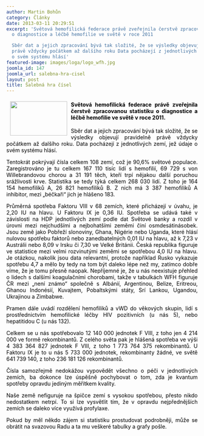 ```yaml
---
author: Martin Bohůn
category: Články
date: 2013-03-11 20:29:51
excerpt: 'Světová hemofilická federace právě zveřejnila čerstvě zpracovanou statistiku
  o diagnostice a léčbě hemofilie ve světě v roce 2011

  Sběr dat a jejich zpracování bývá tak složité, že se výsledky objevují pravidelně
  právě vždycky počátkem až dalšího roku Data pocházejí z jednotlivých zemí, jež údaje
  o svém systému hlásí'
featured-image: images/loga/logo_wfh.jpg
joomla_id: 147
joomla_url: salebna-hra-cisel
layout: post
title: Šalebná hra čísel
---
```


<h4 style="text-align: justify;">
 <span style="color: #000000;">
  <img border="0" height="90" src="{{ site.baseurl }}/images/loga/logo_wfh.jpg" style="float: left; margin-left: 10px; margin-right: 10px;" width="150"/>
 </span>
 <span style="color: #000000;">
  Světová hemofilická federace právě zveřejnila čerstvě zpracovanou statistiku o diagnostice a léčbě hemofilie ve světě v roce 2011.
 </span>
</h4>
<p style="text-align: justify;">
 <span style="color: #000000;">
  Sběr dat a jejich zpracování bývá tak složité, že se výsledky objevují pravidelně právě vždycky počátkem až dalšího roku. Data pocházejí z jednotlivých zemí, jež údaje o svém systému hlásí.
 </span>
</p>
<p style="text-align: justify;">
 <span style="color: #000000;">
  Tentokrát pokrývají čísla celkem 108 zemí, což je 90,6% světové populace. Zaregistrováno je tu celkem 167 110 tisíc lidí s hemofilií, 69 729 s von Willebrandovou chorou a 31 191 těch, kteří trpí nějakou další poruchou srážlivosti krve. Statistika se tedy týká celkem 268 030 lidí. Z toho je 164 154 hemofiliků A, 26 821 hemofiliků B. Z nich má 3 387 hemofiliků A inhibitor, mezi „béčkaři“ jich je hlášeno 183.
 </span>
</p>
<p style="text-align: justify;">
 <span style="color: #000000;">
  Průměrná spotřeba Faktoru VIII v 68 zemích, které přicházejí v úvahu, je 2,20 IU na hlavu. U Faktoru IX je 0,36 IU. Spotřeba se udává také v závislosti na HDP jednotlivých zemí podle dat Světové banky a rozdíl v úrovni mezi nejchudšími a nejbohatšími zeměmi činí osmdesátinásobek. Jsou země jako Pobřeží slonoviny, Ghana, Nigérie nebo Uganda, které hlásí nulovou spotřebu faktorů nebo zanedbatelných 0,01 IU na hlavu, až k 7,23 v Austrálii nebo 8,09 v Irsku či 7,30 ve Velké Británii. Česká republika figuruje ve statistice mezi velmi rozvinutými zeměmi se spotřebou 4,0 IU na hlavu. Je otázkou, nakolik jsou data relevantní, protože například Rusko vykazuje spotřebu 4,7 a mělo by tedy na tom být daleko lépe než my, zatímco dobře víme, že je tomu přesně naopak. Nepříjemné je, že u nás neexistuje přehled o lidech s dalšími koagulačními chorobami, takže v tabulkách WFH figuruje ČR mezi „není známo“ společně s Albánií, Argentinou, Belize, Eritreou, Ghanou Indonésií, Kuvajtem, Pobaltskými státy, Srí Lankou, Ugandou, Ukrajinou a Zimbabwe.
 </span>
</p>
<p style="text-align: justify;">
 <span style="color: #000000;">
  Pramen dále uvádí rozdělení hemofiliků a vWD do věkových skupin, lidí s prostřednictvím hemofilické léčby HIV pozitivních (u nás 5), nebo hepatitidou C (u nás 132).
 </span>
</p>
<p style="text-align: justify;">
 <span style="color: #000000;">
  Celkem se u nás spotřebovalo 12 140 000 jednotek F VIII, z toho jen 4 214 000 ve formě rekombinantů. Z celého světa pak je hlášená spotřeba ve výši 4 383 364 827 jednotek F VIII, z toho 1 773 764 375 rekombinantů. U Faktoru IX je to u nás 5 733 000 jednotek, rekombinanty žádné, ve světě 641 739 140, z toho 236 181 126 rekombinantů.
 </span>
</p>
<p style="text-align: justify;">
 <span style="color: #000000;">
  Čísla samozřejmě nedokážou vypovědět všechno o péči v jednotlivých zemích, ba dokonce lze úspěšně pochybovat o tom, zda je kvantum spotřeby opravdu jediným měřítkem kvality.
 </span>
</p>
<p style="text-align: justify;">
 <span style="color: #000000;">
  Naše země nefiguruje na špičce zemí s vysokou spotřebou, přesto nikdo nedostatkem netrpí. To si lze vysvětlit tím, že v opravdu nejpřednějších zemích se daleko více využívá profylaxe.
 </span>
</p>
<p style="text-align: justify;">
 <span style="color: #000000;">
  Pokud by měl někdo zájem si statistiku prostudovat podrobněji, může se obrátit na svazovou Radu a ta mu veškeré tabulky a grafy pošle.
 </span>
</p>
